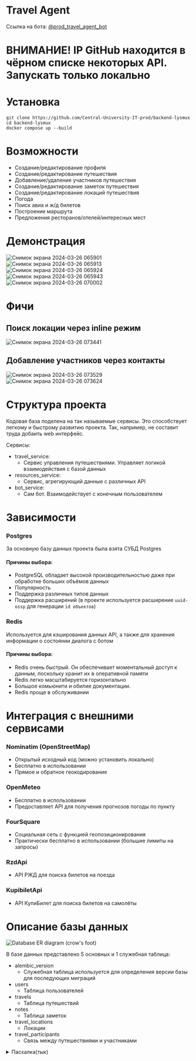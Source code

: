 # Travel Agent

Ссылка на бота: [@prod_travel_agent_bot](https://t.me/prod_travel_agent_bot)

# ВНИМАНИЕ! IP GitHub находится в чёрном списке некоторых API. Запускать только локально

# Установка

```shell
git clone https://github.com/Central-University-IT-prod/backend-lysmux
cd backend-lysmux
docker compose up --build
```

# Возможности
* Создание/редактирование профиля
* Создание/редактирование путешествия
* Добавление/удаление участников путешествия
* Создание/редактирование заметок путешествия
* Создание/редактирование локаций путешествия
* Погода
* Поиск авиа и ж/д билетов
* Построение маршрута
* Предложения ресторанов/отелей/интересных мест

# Демонстрация
![Снимок экрана 2024-03-26 065901](https://github.com/Central-University-IT-prod/backend-lysmux/assets/62431880/0a0b10e6-983a-4833-ae69-e709a8464378)
![Снимок экрана 2024-03-26 065913](https://github.com/Central-University-IT-prod/backend-lysmux/assets/62431880/64cc85ce-aeb6-4ba9-9579-6a037aeff081)
![Снимок экрана 2024-03-26 065924](https://github.com/Central-University-IT-prod/backend-lysmux/assets/62431880/721ef048-bf9a-41c7-a4cc-1b685dea120a)
![Снимок экрана 2024-03-26 065943](https://github.com/Central-University-IT-prod/backend-lysmux/assets/62431880/313361bb-7cac-494b-9356-20ff77a064c6)
![Снимок экрана 2024-03-26 070002](https://github.com/Central-University-IT-prod/backend-lysmux/assets/62431880/66c17cfd-52f7-4d12-9b88-280b5d05d2ec)


# Фичи
## Поиск локации через inline режим
![Снимок экрана 2024-03-26 073441](https://github.com/Central-University-IT-prod/backend-lysmux/assets/62431880/cc8a99d4-51c7-4c9f-aa5e-f22a6aee60fb)

## Добавление участников через контакты
![Снимок экрана 2024-03-26 073529](https://github.com/Central-University-IT-prod/backend-lysmux/assets/62431880/6602a62e-a272-4155-a32b-30bee631280e)
![Снимок экрана 2024-03-26 073624](https://github.com/Central-University-IT-prod/backend-lysmux/assets/62431880/f13309bc-4ba8-4662-8f73-3e6ccb8f8fe3)


# Структура проекта
Кодовая база поделена на так называемые сервисы.
Это способствует легкому и быстрому развитию проекта.
Так, например, не составит труда добаить web интерфейс.

Сервисы:
* travel_service:
  * Сервис управления путешествиями. Управляет логикой взаимодействия с базой данных
* resources_service:
  * Сервис, агрегирующий данные с различных API
* bot_service:
  * Сам бот. Взаимодействует с конечным пользователем


# Зависимости
### Postgres
За основную базу данных проекта была взята СУБД Postgres
#### Причины выбора:
* PostgreSQL обладает высокой производительностью даже при обработке больших объёмов данных
* Популярность
* Поддержка различных типов данных
* Поддержка расширений (в проекте используется расширение `uuid-ossp` для генерации `id объектов`)

### Redis
Используется для кэширования данных API, а также для хранения информации о состоянии диалога с ботом
#### Причины выбора:
* Redis очень быстрый. Он обеспечивает моментальный доступ к данным, поскольку хранит их в оперативной памяти
* Redis легко масштабируется горизонтально
* Большое комьюнити и обилие документации.
* Redis проще в обслуживании


# Интеграция с внешними сервисами
### Nominatim (OpenStreetMap)
* Открытый исходный код (можно установить локально)
* Бесплатно в использовании
* Прямое и обратное геокодирование

### OpenMeteo
* Бесплатно в использовании
* Предоставляет API для получения прогнозов погоды по пункту
  

### FourSquare
*  Cоциальная сеть с функцией геопозиционирования
*  Практически бесплатно в использовании (большие лимиты на запросы)

### RzdApi
*  API РЖД для поиска билетов на поезда

### KupibiletApi
*  API КупиБилет для поиска билетов на самолёты


# Описание базы данных
![Database ER diagram (crow's foot)](https://github.com/Central-University-IT-prod/backend-lysmux/assets/62431880/2a91669e-c027-4b6e-9095-289a19ba7710)

В базе данных представлено 5 основных и 1 служебная таблица:
* alembic_version
  * Служебная таблица используется для определения версии базы для последующих миграций
* users
  * Таблица пользователей
* travels
  * Таблица путешествий
* notes
  * Таблица заметок
* travel_locations
  * Локации
* travel_participants
  * Связь между путешествиями и участниками

<details>
  <summary>Пасхалка(<i>тык</i>)</summary>
 
  Чокопай)
  ![Чокопай)](https://ntsfpc.ru/wp-content/uploads/2021/01/chokopaj-2-scaled-300x246.jpg)
</details>
